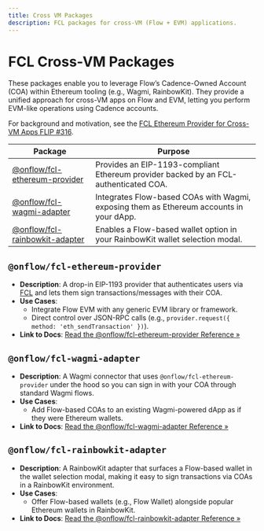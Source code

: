 ```yaml
---
title: Cross VM Packages
description: FCL packages for cross-VM (Flow + EVM) applications.
---
```


# FCL Cross-VM Packages

These packages enable you to leverage Flow’s Cadence-Owned Account (COA) within Ethereum tooling (e.g., Wagmi, RainbowKit). They provide a unified approach for cross-VM apps on Flow and EVM, letting you perform EVM-like operations using Cadence accounts.

For background and motivation, see the [FCL Ethereum Provider for Cross-VM Apps FLIP #316](https://github.com/onflow/flips/blob/c0fe9b71a9afb85fe70a69cf7c0870b5d327e679/application/20241223-fcl-ethereum-provider.md).

| Package                                        | Purpose                                                                                         |
|-----------------------------------------------|-------------------------------------------------------------------------------------------------|
| [@onflow/fcl-ethereum-provider](#onflowfcl-ethereum-provider)  | Provides an EIP-1193-compliant Ethereum provider backed by an FCL-authenticated COA.            |
| [@onflow/fcl-wagmi-adapter](#onflowfcl-wagmi-adapter)          | Integrates Flow-based COAs with Wagmi, exposing them as Ethereum accounts in your dApp.         |
| [@onflow/fcl-rainbowkit-adapter](#onflowfcl-rainbowkit-adapter)| Enables a Flow-based wallet option in your RainbowKit wallet selection modal.                   |

## `@onflow/fcl-ethereum-provider`

- **Description**: A drop-in EIP-1193 provider that authenticates users via [FCL](https://developers.flow.com/) and lets them sign transactions/messages with their COA.
- **Use Cases**:
    - Integrate Flow EVM with any generic EVM library or framework.
    - Direct control over JSON-RPC calls (e.g., `provider.request({ method: 'eth_sendTransaction' })`).
- **Link to Docs**: [Read the @onflow/fcl-ethereum-provider Reference »](ethereum-provider.mdx)

## `@onflow/fcl-wagmi-adapter`

- **Description**: A Wagmi connector that uses `@onflow/fcl-ethereum-provider` under the hood so you can sign in with your COA through standard Wagmi flows.
- **Use Cases**:
    - Add Flow-based COAs to an existing Wagmi-powered dApp as if they were Ethereum wallets.
- **Link to Docs**: [Read the @onflow/fcl-wagmi-adapter Reference »](wagmi-adapter.mdx)

## `@onflow/fcl-rainbowkit-adapter`

- **Description**: A RainbowKit adapter that surfaces a Flow-based wallet in the wallet selection modal, making it easy to sign transactions via COAs in a RainbowKit environment.
- **Use Cases**:
    - Offer Flow-based wallets (e.g., Flow Wallet) alongside popular Ethereum wallets in RainbowKit.
- **Link to Docs**: [Read the @onflow/fcl-rainbowkit-adapter Reference »](rainbowkit-adapter.mdx)